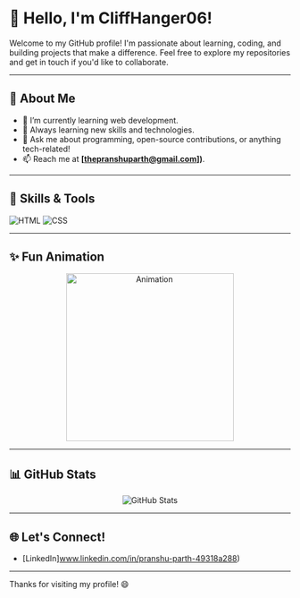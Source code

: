 # 👋 Hello, I'm CliffHanger06! 

Welcome to my GitHub profile! I'm passionate about learning, coding, and building projects that make a difference. Feel free to explore my repositories and get in touch if you'd like to collaborate.

---

## 🌟 About Me
- 🔭 I’m currently learning web development.
- 🌱 Always learning new skills and technologies.
- 💬 Ask me about programming, open-source contributions, or anything tech-related!
- 📫 Reach me at **[thepranshuparth@gmail.com])**.

---

## 🚀 Skills & Tools
![HTML](https://img.shields.io/badge/-HTML-orange?style=flat-square&logo=html5&logoColor=white)
![CSS](https://img.shields.io/badge/-CSS-blue?style=flat-square&logo=css3&logoColor=white)

---

## ✨ Fun Animation

<div align="center">
    <img src="https://assets10.lottiefiles.com/packages/lf20_touohxv0.json" width="300px" alt="Animation">
</div>

---

## 📊 GitHub Stats

<div align="center">
    <img src="https://github-readme-stats.vercel.app/api?username=CliffHanger06&show_icons=true&theme=radical" alt="GitHub Stats">
</div>

---

## 🌐 Let's Connect!
- [LinkedIn]www.linkedin.com/in/pranshu-parth-49318a288)


---

Thanks for visiting my profile! 😄
